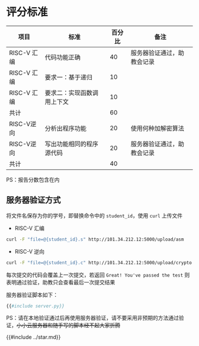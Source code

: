 # 评分标准

| 项目        | 标准                       | 百分比 | 备注                       |
| ----------- | -------------------------- | ------ | -------------------------- |
| RISC-V 汇编 | 代码功能正确               | 40     | 服务器验证通过，助教会记录 |
| RISC-V 汇编 | 要求一：基于递归           | 10     |                            |
| RISC-V 汇编 | 要求二：实现函数调用上下文 | 10     |                            |
| 共计        |                            | 60     |                            |
| RISC-V逆向  | 分析出程序功能             | 20     | 使用何种加解密算法         |
| RISC-V逆向  | 写出功能相同的程序源代码   | 20     | 服务器验证通过，助教会记录 |
| 共计        |                            | 40     |                            |

PS：报告分数包含在内

## 服务器验证方式

将文件名保存为你的学号，即替换命令中的 `student_id`，使用 `curl` 上传文件

- RISC-V 汇编

```bash
curl -F "file=@{student_id}.s" http://101.34.212.12:5000/upload/asm
```

- RISC-V 逆向

```bash
curl -F "file=@{student_id}.c" http://101.34.212.12:5000/upload/crypto
```

每次提交的代码会覆盖上一次提交，若返回 `Great! You've passed the test` 则表明通过验证，助教只会查看最后一次提交结果

服务器验证脚本如下：

```python
{{#include server.py}}
```

PS：请在本地验证通过后再使用服务器验证，请不要采用非预期的方法通过验证，~~小小云服务器和随手写的脚本经不起大家折腾~~

{{#include ../star.md}}
